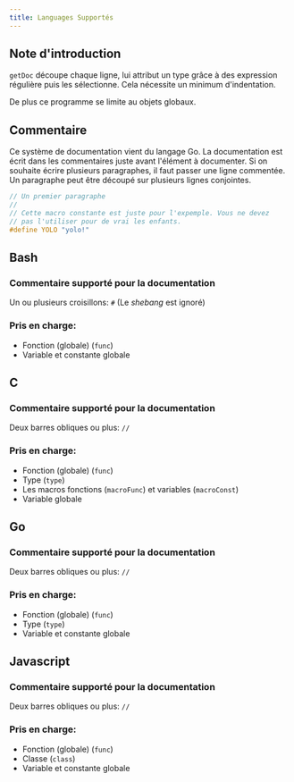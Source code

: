 ```yaml
---
title: Languages Supportés
---
```


## Note d'introduction
`getDoc` découpe chaque ligne, lui attribut un type grâce à des expression régulière puis les sélectionne. Cela nécessite un minimum d'indentation.

De plus ce programme se limite au objets globaux.


## Commentaire
Ce système de documentation vient du langage Go. La documentation est écrit dans les commentaires juste avant l'élément à documenter. Si on souhaite écrire plusieurs paragraphes, il faut passer une ligne commentée. Un paragraphe peut être découpé sur plusieurs lignes conjointes.
```c
// Un premier paragraphe
//
// Cette macro constante est juste pour l'expemple. Vous ne devez
// pas l'utiliser pour de vrai les enfants.
#define YOLO "yolo!"
```


## Bash
### Commentaire supporté pour la documentation
Un ou plusieurs croisillons: `#` (Le *shebang* est ignoré)

### Pris en charge:
- Fonction (globale) (`func`)
- Variable et constante globale


## C
### Commentaire supporté pour la documentation
Deux barres obliques ou plus: `//`

### Pris en charge:
- Fonction (globale) (`func`)
- Type (`type`)
- Les macros fonctions (`macroFunc`) et variables (`macroConst`)
- Variable globale

## Go
### Commentaire supporté pour la documentation
Deux barres obliques ou plus: `//`

### Pris en charge:
- Fonction (globale) (`func`)
- Type (`type`)
- Variable et constante globale


## Javascript
### Commentaire supporté pour la documentation
Deux barres obliques ou plus: `//`

### Pris en charge:
- Fonction (globale) (`func`)
- Classe (`class`)
- Variable et constante globale
